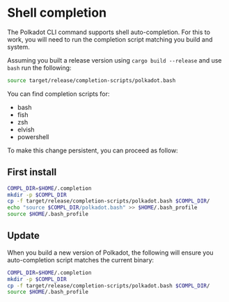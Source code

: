 # Shell completion

The Polkadot CLI command supports shell auto-completion. For this to work, you will need to run the completion script
matching you build and system.

Assuming you built a release version using `cargo build --release` and use `bash` run the following:

```bash
source target/release/completion-scripts/polkadot.bash
```

You can find completion scripts for:

- bash
- fish
- zsh
- elvish
- powershell

To make this change persistent, you can proceed as follow:

## First install

```bash
COMPL_DIR=$HOME/.completion
mkdir -p $COMPL_DIR
cp -f target/release/completion-scripts/polkadot.bash $COMPL_DIR/
echo "source $COMPL_DIR/polkadot.bash" >> $HOME/.bash_profile
source $HOME/.bash_profile
```

## Update

When you build a new version of Polkadot, the following will ensure you auto-completion script matches the current
binary:

```bash
COMPL_DIR=$HOME/.completion
mkdir -p $COMPL_DIR
cp -f target/release/completion-scripts/polkadot.bash $COMPL_DIR/
source $HOME/.bash_profile
```
